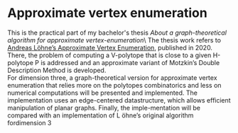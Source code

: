 # Approximate vertex enumeration

This is the practical part of my bachelor's thesis *About a graph-theoretical algorithm for approximate vertex-enumeration*\\
The thesis work refers to [Andreas Löhne’s Approximate Vertex Enumeration](https://arxiv.org/abs/2007.06325), published in 2020. 
There, the problem of computing a V-polytope that is close to a given H-polytope P is addressed and an approximate variant of Motzkin’s Double Description Method is developed.  
For dimension three, a graph-theoretical version for approximate vertex enumeration that relies more on the polytopes combinatorics and less on numerical computations will be presented and implemented.  The implementation uses an edge-centered datastructure, which allows efficient manipulation of planar graphs.  Finally, the imple-mentation will be compared with an implementation of L ̈ohne’s original algorithm fordimension 3
